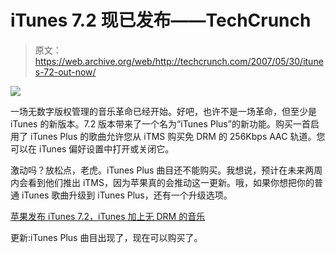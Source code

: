 # iTunes 7.2 现已发布——TechCrunch

> 原文：<https://web.archive.org/web/http://techcrunch.com/2007/05/30/itunes-72-out-now/>

![](img/d18c1a2ad78461b225ce681e0205d8f1.png)

一场无数字版权管理的音乐革命已经开始。好吧，也许不是一场革命，但至少是 iTunes 的新版本。7.2 版本带来了一个名为“iTunes Plus”的新功能。购买一首启用了 iTunes Plus 的歌曲允许您从 iTMS 购买免 DRM 的 256Kbps AAC 轨道。您可以在 iTunes 偏好设置中打开或关闭它。

激动吗？放松点，老虎。iTunes Plus 曲目还不能购买。我想说，预计在未来两周内会看到他们推出 iTMS，因为苹果真的会推动这一更新。哦，如果你想把你的普通 iTunes 歌曲升级到 iTunes Plus，还有一个升级选项。

[苹果发布 iTunes 7.2，iTunes 加上无 DRM 的音乐](https://web.archive.org/web/20210619152542/http://ilounge.com/index.php/news/comments/apple-releases-itunes-72-with-itunes-plus-drm-free-music/)

更新:iTunes Plus 曲目出现了，现在可以购买了。